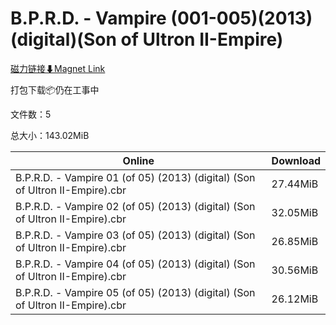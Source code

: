 # B.P.R.D. - Vampire (001-005)(2013)(digital)(Son of Ultron II-Empire)

[磁力链接⬇Magnet Link](magnet:?xt=urn:btih:fe17c7ea3a61b5fdfd7bed383a794bbc4871ec5c&dn=B.P.R.D.%20-%20Vampire%20%28001-005%29%282013%29%28digital%29%28Son%20of%20Ultron%20II-Empire%29)

打包下载📦仍在工事中

文件数：5

总大小：143.02MiB

Online | Download
--- | ---
B.P.R.D. - Vampire 01 (of 05) (2013) (digital) (Son of Ultron II-Empire).cbr | 27.44MiB
B.P.R.D. - Vampire 02 (of 05) (2013) (digital) (Son of Ultron II-Empire).cbr | 32.05MiB
B.P.R.D. - Vampire 03 (of 05) (2013) (digital) (Son of Ultron II-Empire).cbr | 26.85MiB
B.P.R.D. - Vampire 04 (of 05) (2013) (digital) (Son of Ultron II-Empire).cbr | 30.56MiB
B.P.R.D. - Vampire 05 (of 05) (2013) (digital) (Son of Ultron II-Empire).cbr | 26.12MiB